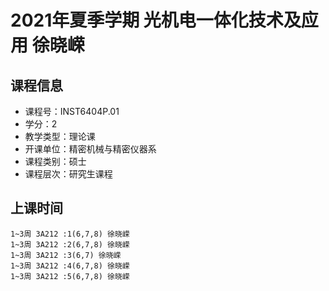 # 2021年夏季学期 光机电一体化技术及应用 徐晓嵘






## 课程信息

- 课程号：INST6404P.01
- 学分：2
- 教学类型：理论课
- 开课单位：精密机械与精密仪器系
- 课程类别：硕士
- 课程层次：研究生课程

## 上课时间

```
1~3周 3A212 :1(6,7,8) 徐晓嵘
1~3周 3A212 :2(6,7,8) 徐晓嵘
1~3周 3A212 :3(6,7) 徐晓嵘
1~3周 3A212 :4(6,7,8) 徐晓嵘
1~3周 3A212 :5(6,7,8) 徐晓嵘
```

